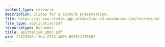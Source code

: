 ```yaml
---
content_type: resource
description: Slides for a lecture presentation.
file: https://ol-ocw-studio-app-production.s3.amazonaws.com/courses/hst-035-principle-and-practice-of-human-pathology-spring-2003/f2029708f1b4272040836965f1235662_epithelium_2003.pdf
file_type: application/pdf
resourcetype: Document
title: epithelium_2003.pdf
uid: f2029708-f1b4-2720-4083-6965f1235662
---
```

